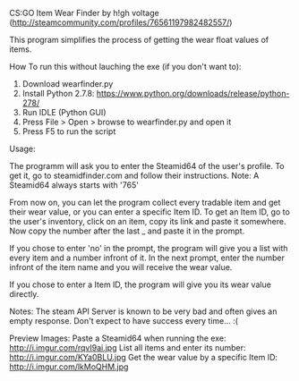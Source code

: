 CS:GO Item Wear Finder
by h!gh voltage (http://steamcommunity.com/profiles/76561197982482557/)


This program simplifies the process of getting the wear float values of items.

How To run this without lauching the exe (if you don't want to):

1. Download wearfinder.py
2. Install Python 2.7.8: https://www.python.org/downloads/release/python-278/
3. Run IDLE (Python GUI)
4. Press File > Open > browse to wearfinder.py and open it
5. Press F5 to run the script


Usage:

The programm will ask you to enter the Steamid64 of the user's profile.
To get it, go to steamidfinder.com and follow their instructions.
Note: A Steamid64 always starts with '765'

From now on, you can let the program collect every tradable item and get their wear value, or you can enter a specific Item ID.
To get an Item ID, go to the user's inventory, click on an item, copy its link and paste it somewhere.
Now copy the number after the last _ and paste it in the prompt.

If you chose to enter 'no' in the prompt, the program will give you a list with every item and a number infront of it.
In the next prompt, enter the number infront of the item name and you will receive the wear value.

If you chose to enter a Item ID, the program will give you its wear value directly.

Notes:
The steam API Server is known to be very bad and often gives an empty response. Don't expect to have success every time... :(

Preview Images:
Paste a Steamid64 when running the exe: http://i.imgur.com/rqvI9ai.jpg
List all items and enter its number: http://i.imgur.com/KYa0BLU.jpg
Get the wear value by a specific Item ID: http://i.imgur.com/lkMoQHM.jpg
